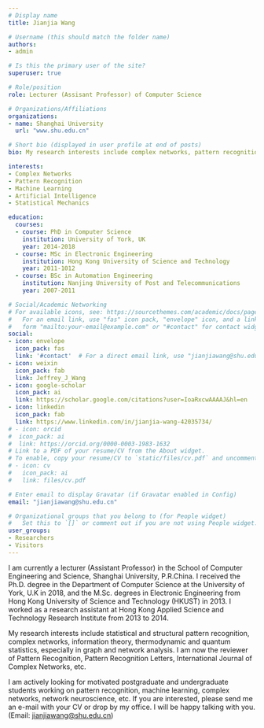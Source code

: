 ```yaml
---
# Display name
title: Jianjia Wang

# Username (this should match the folder name)
authors:
- admin

# Is this the primary user of the site?
superuser: true

# Role/position
role: Lecturer (Assisant Professor) of Computer Science

# Organizations/Affiliations
organizations:
- name: Shanghai University
  url: "www.shu.edu.cn"

# Short bio (displayed in user profile at end of posts)
bio: My research interests include complex networks, pattern recognition and machine learning. Particularly, I interest in the statistical structural of pattern recognition, statistical mechanics in complex networks and the network neuroscience.

interests:
- Complex Networks
- Pattern Recognition
- Machine Learning
- Artificial Intelligence
- Statistical Mechanics

education:
  courses:
  - course: PhD in Computer Science
    institution: University of York, UK
    year: 2014-2018
  - course: MSc in Electronic Engineering
    institution: Hong Kong University of Science and Technology
    year: 2011-1012
  - course: BSc in Automation Engineering
    institution: Nanjing University of Post and Telecommunications
    year: 2007-2011

# Social/Academic Networking
# For available icons, see: https://sourcethemes.com/academic/docs/page-builder/#icons
#   For an email link, use "fas" icon pack, "envelope" icon, and a link in the
#   form "mailto:your-email@example.com" or "#contact" for contact widget.
social:
- icon: envelope
  icon_pack: fas
  link: '#contact'  # For a direct email link, use "jianjiawang@shu.edu.cn".
- icon: weixin
  icon_pack: fab
  link: Jeffrey_J_Wang
- icon: google-scholar
  icon_pack: ai
  link: https://scholar.google.com/citations?user=IoaRxcwAAAAJ&hl=en
- icon: linkedin
  icon_pack: fab
  link: https://www.linkedin.com/in/jianjia-wang-42035734/
# - icon: orcid
#  icon_pack: ai
#  link: https://orcid.org/0000-0003-1983-1632
# Link to a PDF of your resume/CV from the About widget.
# To enable, copy your resume/CV to `static/files/cv.pdf` and uncomment the lines below.
# - icon: cv
#   icon_pack: ai
#   link: files/cv.pdf

# Enter email to display Gravatar (if Gravatar enabled in Config)
email: "jianjiawang@shu.edu.cn"

# Organizational groups that you belong to (for People widget)
#   Set this to `[]` or comment out if you are not using People widget.
user_groups:
- Researchers
- Visitors
---
```


I am currently a lecturer (Assistant Professor) in the School of Computer Engineering and Science, Shanghai University, P.R.China. I received the Ph.D. degree in the Department of Computer Science at the University of York, U.K in 2018, and the M.Sc. degrees in Electronic Engineering from Hong Kong University of Science and Technology (HKUST) in 2013. I worked as a research assistant at Hong Kong Applied Science and Technology Research Institute from 2013 to 2014. 

My research interests include statistical and structural pattern recognition, complex networks, information theory, thermodynamic and quantum statistics, especially in graph and network analysis. I am now the reviewer of Pattern Recognition, Pattern Recognition Letters, International Journal of Complex Networks, etc. 

I am actively looking for motivated postgraduate and undergraduate students working on pattern recognition, machine learning, complex networks, network neuroscience, etc. If you are interested, please send me an e-mail with your CV or drop by my office. I will be happy talking with you. (Email: jianjiawang@shu.edu.cn)
